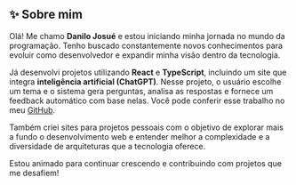 ## ✨ Sobre mim

Olá! Me chamo **Danilo Josué** e estou iniciando minha jornada no mundo da programação. Tenho buscado constantemente novos conhecimentos para evoluir como desenvolvedor e expandir minha visão dentro da tecnologia.

Já desenvolvi projetos utilizando **React** e **TypeScript**, incluindo um site que integra **inteligência artificial (ChatGPT)**. Nesse projeto, o usuário escolhe um tema e o sistema gera perguntas, analisa as respostas e fornece um feedback automático com base nelas. Você pode conferir esse trabalho no meu [GitHub](https://github.com/DaniloJSlima?tab=repositories).

Também criei sites para projetos pessoais com o objetivo de explorar mais a fundo o desenvolvimento web e entender melhor a complexidade e a diversidade de arquiteturas que a tecnologia oferece.

Estou animado para continuar crescendo e contribuindo com projetos que me desafiem!
